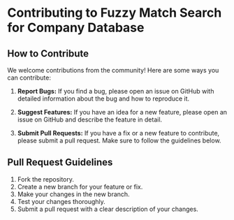 # Contributing to Fuzzy Match Search for Company Database

## How to Contribute
We welcome contributions from the community! Here are some ways you can contribute:

1. **Report Bugs:**
   If you find a bug, please open an issue on GitHub with detailed information about the bug and how to reproduce it.

2. **Suggest Features:**
   If you have an idea for a new feature, please open an issue on GitHub and describe the feature in detail.

3. **Submit Pull Requests:**
   If you have a fix or a new feature to contribute, please submit a pull request. Make sure to follow the guidelines below.

## Pull Request Guidelines
1. Fork the repository.
2. Create a new branch for your feature or fix.
3. Make your changes in the new branch.
4. Test your changes thoroughly.
5. Submit a pull request with a clear description of your changes.


